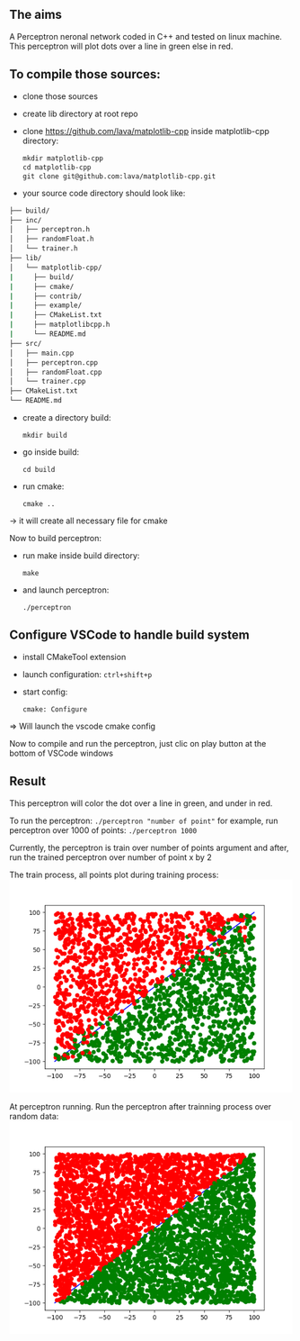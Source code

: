 The aims
-----
A Perceptron neronal network coded in C++ and tested on linux machine.
This perceptron will plot dots over a line in green else in red.

To compile those sources:
-----
* clone those sources
* create lib directory at root repo
* clone https://github.com/lava/matplotlib-cpp inside matplotlib-cpp directory:

      mkdir matplotlib-cpp
      cd matplotlib-cpp
      git clone git@github.com:lava/matplotlib-cpp.git

* your source code directory should look like:

```bash
├── build/
├── inc/
│   ├── perceptron.h
│   ├── randomFloat.h
│   └── trainer.h
├── lib/
│   └── matplotlib-cpp/
|     ├── build/
|     ├── cmake/
|     ├── contrib/
|     ├── example/
|     ├── CMakeList.txt
|     ├── matplotlibcpp.h
|     └── README.md
├── src/
│   ├── main.cpp
│   ├── perceptron.cpp
│   ├── randomFloat.cpp
│   └── trainer.cpp
├── CMakeList.txt
└── README.md
```

* create a directory build: 

      mkdir build

* go inside build: 

      cd build

* run cmake: 

      cmake ..

-> it will create all necessary file for cmake

Now to build perceptron:
* run make inside build directory: 

      make

* and launch perceptron: 

      ./perceptron

Configure VSCode to handle build system
-----
* install CMakeTool extension
* launch configuration: `ctrl+shift+p`
* start config: 

      cmake: Configure

=> Will launch the vscode cmake config

Now to compile and run the perceptron, just clic on play button at the bottom of VSCode windows

Result
-----
This perceptron will color the dot over a line in green, and under in red.

To run the perceptron:
`./perceptron "number of point"`
for example, run perceptron over 1000 of points: 
`./perceptron 1000`

Currently, the perceptron is train over number of points argument and after, run the trained perceptron over number of point x by 2

The train process, all points plot during training process:
![Perceptron training](img/training.png)

At perceptron running. Run the perceptron after trainning process over random data:
![Perceptron result after training](img/result.png)
